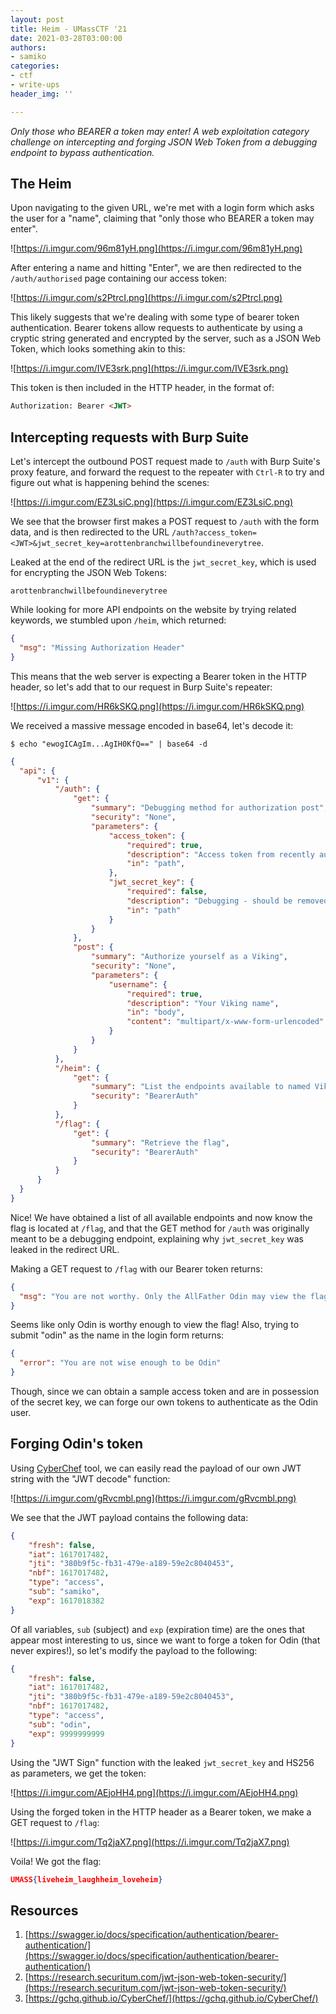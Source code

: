 ```yaml
---
layout: post
title: Heim - UMassCTF '21
date: 2021-03-28T03:00:00
authors:
- samiko
categories:
- ctf
- write-ups
header_img: ''

---
```

_Only those who BEARER a token may enter! A web exploitation category challenge on intercepting and forging JSON Web Token from a debugging endpoint to bypass authentication._

## The Heim

Upon navigating to the given URL, we're met with a login form which asks the user for a "name", claiming that "only those who BEARER a token may enter".

![https://i.imgur.com/96m81yH.png](https://i.imgur.com/96m81yH.png)

After entering a name and hitting "Enter", we are then redirected to the `/auth/authorised` page containing our access token:

![https://i.imgur.com/s2PtrcI.png](https://i.imgur.com/s2PtrcI.png)

This likely suggests that we're dealing with some type of bearer token authentication. Bearer tokens allow requests to authenticate by using a cryptic string generated and encrypted by the server, such as a JSON Web Token, which looks something akin to this:

![https://i.imgur.com/IVE3srk.png](https://i.imgur.com/IVE3srk.png)

This token is then included in the HTTP header, in the format of:

```html
Authorization: Bearer <JWT>
```

## Intercepting requests with Burp Suite

Let's intercept the outbound POST request made to `/auth` with Burp Suite's proxy feature, and forward the request to the repeater with `Ctrl-R` to try and figure out what is happening behind the scenes:

![https://i.imgur.com/EZ3LsiC.png](https://i.imgur.com/EZ3LsiC.png)

We see that the browser first makes a POST request to `/auth` with the form data, and is then redirected to the URL `/auth?access_token=<JWT>&jwt_secret_key=arottenbranchwillbefoundineverytree`.

Leaked at the end of the redirect URL is the `jwt_secret_key`, which is used for encrypting the JSON Web Tokens:

`arottenbranchwillbefoundineverytree`

While looking for more API endpoints on the website by trying related keywords, we stumbled upon `/heim`, which returned:

```json
{
  "msg": "Missing Authorization Header"
}
```

This means that the web server is expecting a Bearer token in the HTTP header, so let's add that to our request in Burp Suite's repeater:

![https://i.imgur.com/HR6kSKQ.png](https://i.imgur.com/HR6kSKQ.png)

We received a massive message encoded in base64, let's decode it:

`$ echo "ewogICAgIm...AgIH0KfQ==" | base64 -d`

```json
{
  "api": {
      "v1": {
          "/auth": {
              "get": {
                  "summary": "Debugging method for authorization post",
                  "security": "None",
                  "parameters": {
                      "access_token": {
                          "required": true,
                          "description": "Access token from recently authorized Viking",
                          "in": "path",
                      },
                      "jwt_secret_key": {
                          "required": false,
                          "description": "Debugging - should be removed in prod Heim",
                          "in": "path"
                      }
                  }
              },
              "post": {
                  "summary": "Authorize yourself as a Viking",
                  "security": "None",
                  "parameters": {
                      "username": {
                          "required": true,
                          "description": "Your Viking name",
                          "in": "body",
                          "content": "multipart/x-www-form-urlencoded"
                      }
                  }
              }
          },
          "/heim": {
              "get": {
                  "summary": "List the endpoints available to named Vikings",
                  "security": "BearerAuth"
              }
          },
          "/flag": {
              "get": {
                  "summary": "Retrieve the flag",
                  "security": "BearerAuth"
              }
          }
      }
  }
}
```

Nice! We have obtained a list of all available endpoints and now know the flag is located at `/flag`, and that the GET method for `/auth` was originally meant to be a debugging endpoint, explaining why `jwt_secret_key` was leaked in the redirect URL.

Making a GET request to `/flag` with our Bearer token returns:

```json
{
  "msg": "You are not worthy. Only the AllFather Odin may view the flag"
}
```

Seems like only Odin is worthy enough to view the flag! Also, trying to submit "odin" as the name in the login form returns:

```json
{
  "error": "You are not wise enough to be Odin"
}
```

Though, since we can obtain a sample access token and are in possession of the secret key, we can forge our own tokens to authenticate as the Odin user.

## Forging Odin's token

Using [CyberChef](https://gchq.github.io/CyberChef/) tool, we can easily read the payload of our own JWT string with the "JWT decode" function:

![https://i.imgur.com/gRvcmbl.png](https://i.imgur.com/gRvcmbl.png)

We see that the JWT payload contains the following data:

```json
{
    "fresh": false,
    "iat": 1617017482,
    "jti": "380b9f5c-fb31-479e-a189-59e2c8040453",
    "nbf": 1617017482,
    "type": "access",
    "sub": "samiko",
    "exp": 1617018382
}
```

Of all variables, `sub` (subject) and `exp` (expiration time) are the ones that appear most interesting to us, since we want to forge a token for Odin (that never expires!), so let's modify the payload to the following:

```json
{
    "fresh": false,
    "iat": 1617017482,
    "jti": "380b9f5c-fb31-479e-a189-59e2c8040453",
    "nbf": 1617017482,
    "type": "access",
    "sub": "odin",
    "exp": 9999999999
}
```

Using the "JWT Sign" function with the leaked `jwt_secret_key` and HS256 as parameters, we get the token:

![https://i.imgur.com/AEjoHH4.png](https://i.imgur.com/AEjoHH4.png)

Using the forged token in the HTTP header as a Bearer token, we make a GET request to `/flag`:

![https://i.imgur.com/Tq2jaX7.png](https://i.imgur.com/Tq2jaX7.png)

Voila! We got the flag:

```json
UMASS{liveheim_laughheim_loveheim}
```

## Resources

1. [https://swagger.io/docs/specification/authentication/bearer-authentication/](https://swagger.io/docs/specification/authentication/bearer-authentication/)
2. [https://research.securitum.com/jwt-json-web-token-security/](https://research.securitum.com/jwt-json-web-token-security/)
3. [https://gchq.github.io/CyberChef/](https://gchq.github.io/CyberChef/)